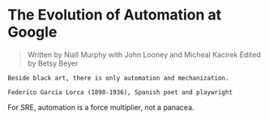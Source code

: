 # The Evolution of Automation at Google

> Written by Niall Murphy with John Looney and Micheal Kacirek
> Edited by Betsy Beyer

```
Beside black art, there is only automation and mechanization.

Federico Garcia Lorca (1898-1936), Spanish poet and playwright
```

For SRE, automation is a force multiplier, not a panacea. 

